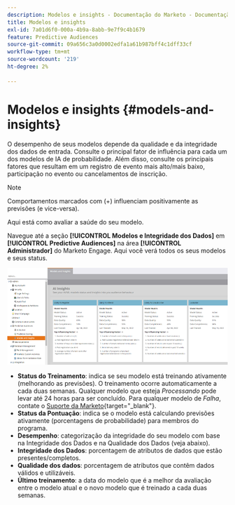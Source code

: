 ```yaml
---
description: Modelos e insights - Documentação do Marketo - Documentação do produto
title: Modelos e insights
exl-id: 7a01d6f0-000a-4b9a-8abb-9e7f9c4b1679
feature: Predictive Audiences
source-git-commit: 09a656c3a0d0002edfa1a61b987bff4c1dff33cf
workflow-type: tm+mt
source-wordcount: '219'
ht-degree: 2%

---
```


# Modelos e insights {#models-and-insights}

O desempenho de seus modelos depende da qualidade e da integridade dos dados de entrada. Consulte o principal fator de influência para cada um dos modelos de IA de probabilidade. Além disso, consulte os principais fatores que resultam em um registro de evento mais alto/mais baixo, participação no evento ou cancelamentos de inscrição.

>[!NOTE]
>
>Comportamentos marcados com (+) influenciam positivamente as previsões (e vice-versa).

Aqui está como avaliar a saúde do seu modelo.

Navegue até a seção **[!UICONTROL Modelos e Integridade dos Dados]** em **[!UICONTROL Predictive Audiences]** na área **[!UICONTROL Administrador]** do Marketo Engage. Aqui você verá todos os seus modelos e seus status.

![Imagem 1](assets/models-and-insights-1.png)

* **Status do Treinamento**: indica se seu modelo está treinando ativamente (melhorando as previsões). O treinamento ocorre automaticamente a cada duas semanas. Qualquer modelo que esteja _Processando_ pode levar até 24 horas para ser concluído. Para qualquer modelo de _Falha_, contate o [Suporte da Marketo](https://nation.marketo.com/t5/Support/ct-p/Support){target="_blank"}.
* **Status da Pontuação**: indica se o modelo está calculando previsões ativamente (porcentagens de probabilidade) para membros do programa.
* **Desempenho**: categorização da integridade do seu modelo com base na Integridade dos Dados e na Qualidade dos Dados (veja abaixo).
* **Integridade dos Dados**: porcentagem de atributos de dados que estão presentes/completos.
* **Qualidade dos dados**: porcentagem de atributos que contêm dados válidos e utilizáveis.
* **Último treinamento**: a data do modelo que é a melhor da avaliação entre o modelo atual e o novo modelo que é treinado a cada duas semanas.
